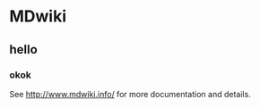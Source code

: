 MDwiki
======


hello
-----

### okok

See http://www.mdwiki.info/ for more documentation and details.
